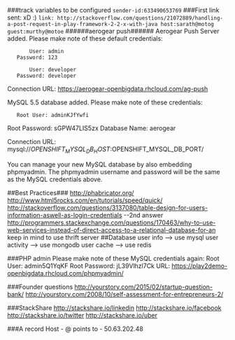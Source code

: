 ###track variables to be configured
`sender-id:633490653769`
###First link sent: xD :)
`link: http://stackoverflow.com/questions/21072889/handling-a-post-request-in-play-framework-2-2-x-with-java host:sarath@motog guest:murthy@motoe`
######aerogear push######
Aerogear Push Server added.  Please make note of these default credentials:

           User: admin
       Password: 123

           User: developer
       Password: developer

 Connection URL: https://aerogear-openbigdata.rhcloud.com/ag-push


MySQL 5.5 database added.  Please make note of these credentials:

       Root User: adminKJfYwfi
   Root Password: sGPW47LIS5zx
   Database Name: aerogear

Connection URL: mysql://$OPENSHIFT_MYSQL_DB_HOST:$OPENSHIFT_MYSQL_DB_PORT/

You can manage your new MySQL database by also embedding phpmyadmin.
The phpmyadmin username and password will be the same as the MySQL credentials above.

##Best Practices###
http://phabricator.org/
http://www.html5rocks.com/en/tutorials/speed/quick/
http://stackoverflow.com/questions/3137080/table-design-for-users-information-aswell-as-login-credentials --2nd answer
http://programmers.stackexchange.com/questions/170463/why-to-use-web-services-instead-of-direct-access-to-a-relational-database-for-an
keep in mind to use thrift server
##Database
user info --> use mysql
user activity --> use mongodb
user cache --> use redis

###PHP admin
Please make note of these MySQL credentials again:
  Root User: admin5Q1YqKF
  Root Password: jL39Vlhzl7Ck
URL: https://play2demo-openbigdata.rhcloud.com/phpmyadmin/

###Founder questions
http://yourstory.com/2015/02/startup-question-bank/
http://yourstory.com/2008/10/self-assessment-for-entrepreneurs-2/

###StackShare
http://stackshare.io/linkedin
http://stackshare.io/facebook
http://stackshare.io/twitter
http://stackshare.io/uber


 ###A record
 Host - @ points to - 50.63.202.48 